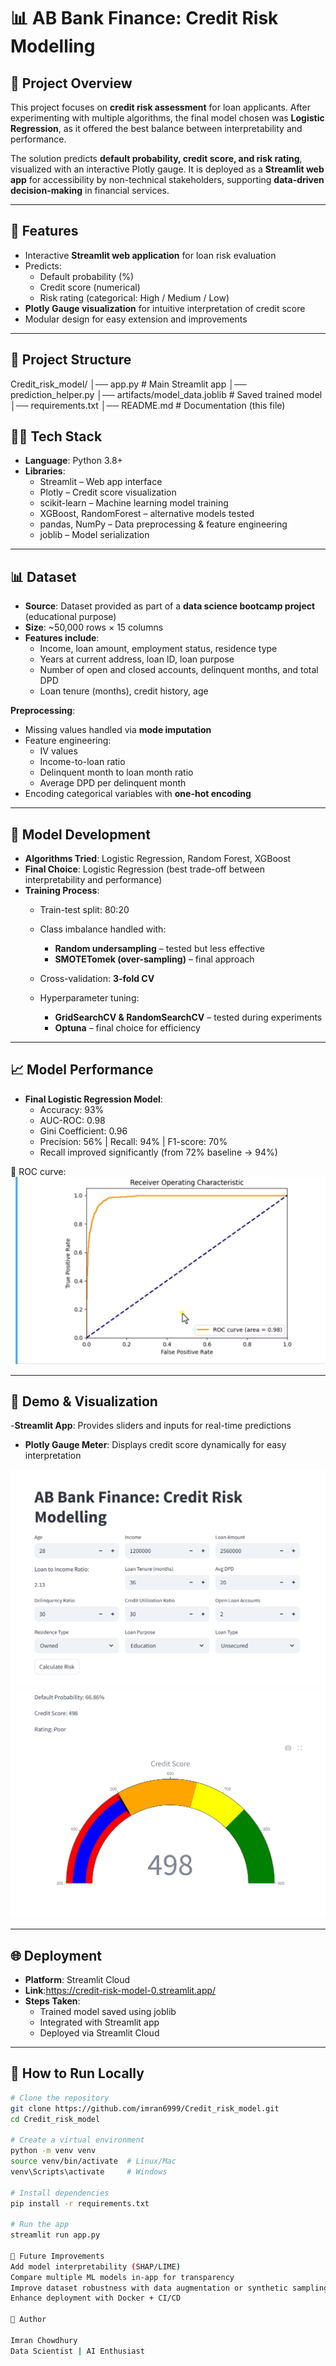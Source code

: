 # 📊 AB Bank Finance: Credit Risk Modelling

## 📝 Project Overview  
This project focuses on **credit risk assessment** for loan applicants. After experimenting with multiple algorithms, the final model chosen was **Logistic Regression**, as it offered the best balance between interpretability and performance.  

The solution predicts **default probability, credit score, and risk rating**, visualized with an interactive Plotly gauge. It is deployed as a **Streamlit web app** for accessibility by non-technical stakeholders, supporting **data-driven decision-making** in financial services.  

---

## 🚀 Features
- Interactive **Streamlit web application** for loan risk evaluation  
- Predicts:  
  - Default probability (%)  
  - Credit score (numerical)  
  - Risk rating (categorical: High / Medium / Low)  
- **Plotly Gauge visualization** for intuitive interpretation of credit score  
- Modular design for easy extension and improvements  

---

## 📂 Project Structure
Credit_risk_model/
│── app.py # Main Streamlit app
│── prediction_helper.py 
│── artifacts/model_data.joblib # Saved trained model
│── requirements.txt 
│── README.md   # Documentation (this file)



## 🧑‍💻 Tech Stack
- **Language**: Python 3.8+  
- **Libraries**:  
  - Streamlit – Web app interface  
  - Plotly – Credit score visualization  
  - scikit-learn – Machine learning model training  
  - XGBoost, RandomForest – alternative models tested  
  - pandas, NumPy – Data preprocessing & feature engineering  
  - joblib – Model serialization  

---

## 📊 Dataset
- **Source**: Dataset provided as part of a **data science bootcamp project** (educational purpose)  
- **Size**: ~50,000 rows × 15 columns  
- **Features include**:  
  - Income, loan amount, employment status, residence type  
  - Years at current address, loan ID, loan purpose  
  - Number of open and closed accounts, delinquent months, and total DPD  
  - Loan tenure (months), credit history, age  

**Preprocessing**:  
- Missing values handled via **mode imputation**  
- Feature engineering:  
  - IV values  
  - Income-to-loan ratio  
  - Delinquent month to loan month ratio  
  - Average DPD per delinquent month  
- Encoding categorical variables with **one-hot encoding**  

---

## 🤖 Model Development
- **Algorithms Tried**: Logistic Regression, Random Forest, XGBoost  
- **Final Choice**: Logistic Regression (best trade-off between interpretability and performance)  
- **Training Process**:  
  - Train-test split: 80:20  
  - Class imbalance handled with:
    - **Random undersampling** – tested but less effective    
    - **SMOTETomek (over-sampling)** – final approach  
    
  - Cross-validation: **3-fold CV**  
  - Hyperparameter tuning:
    - **GridSearchCV & RandomSearchCV** – tested during experiments 
    - **Optuna** – final choice for efficiency  

---

## 📈 Model Performance
- **Final Logistic Regression Model**:  
  - Accuracy: 93%  
  - AUC-ROC: 0.98  
  - Gini Coefficient: 0.96  
  - Precision: 56% | Recall: 94% | F1-score: 70%  
  - Recall improved significantly (from 72% baseline → 94%)  

📌 ROC curve:
  ![ROC Curve](auc_curve.png.png)


---

## 🎨 Demo & Visualization
-**Streamlit App**: Provides sliders and inputs for real-time predictions
- **Plotly Gauge Meter**: Displays credit score dynamically for easy interpretation  
  


![Streamlit UI Screenshot](streamlit_ui.png.png)
![Streamlit UI Screenshot](credit_score.png.png)


---

## 🌐 Deployment
- **Platform**: Streamlit Cloud  
- **Link**:https://credit-risk-model-0.streamlit.app/
- **Steps Taken**:  
  - Trained model saved using joblib  
  - Integrated with Streamlit app  
  - Deployed via Streamlit Cloud  

---

## 📖 How to Run Locally
```bash
# Clone the repository
git clone https://github.com/imran6999/Credit_risk_model.git
cd Credit_risk_model

# Create a virtual environment
python -m venv venv
source venv/bin/activate  # Linux/Mac
venv\Scripts\activate     # Windows

# Install dependencies
pip install -r requirements.txt

# Run the app
streamlit run app.py

📌 Future Improvements
Add model interpretability (SHAP/LIME)
Compare multiple ML models in-app for transparency
Improve dataset robustness with data augmentation or synthetic sampling
Enhance deployment with Docker + CI/CD

👤 Author

Imran Chowdhury
Data Scientist | AI Enthusiast
